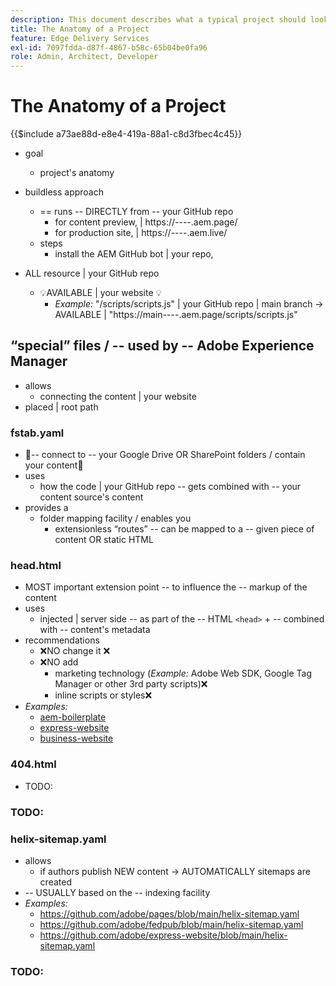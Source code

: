 ```yaml
---
description: This document describes what a typical project should look like from a code standpoint. Before reading this document, please familiarize yourself with the document Getting Started - Developer Tutorial.
title: The Anatomy of a Project
feature: Edge Delivery Services
exl-id: 7097fdda-d87f-4867-b58c-65b04be0fa96
role: Admin, Architect, Developer
---
```

# The Anatomy of a Project

{{$include a73ae88d-e8e4-419a-88a1-c8d3fbec4c45}}

* goal
  * project's anatomy

* buildless approach
  * == runs -- DIRECTLY from -- your GitHub repo 
    * for content preview, | https://<branch>--<repo>--<owner>.aem.page/
    * for production site, | https://<branch>--<repo>--<owner>.aem.live/
  * steps
    * install the AEM GitHub bot | your repo,

* ALL resource | your GitHub repo
  * 💡AVAILABLE | your website 💡
    * _Example:_ "/scripts/scripts.js" | your GitHub repo | main branch -> AVAILABLE | "https://main--<repo>--<owner>.aem.page/scripts/scripts.js"

## “special” files / -- used by -- Adobe Experience Manager
* allows
  * connecting the content | your website
* placed | root path

### fstab.yaml
* 👀-- connect to -- your Google Drive OR SharePoint folders / contain your content👀 
* uses
  * how the code | your GitHub repo -- gets combined with -- your content source's content
* provides a 
  * folder mapping facility / enables you
    * extensionless “routes” -- can be mapped to a -- given piece of content OR static HTML

### head.html
* MOST important extension point -- to influence the -- markup of the content 
* uses
  * injected | server side -- as part of the -- HTML `<head>` + -- combined with -- content's metadata
* recommendations
  * ❌NO change it ❌
  * ❌NO add
    * marketing technology (_Example:_ Adobe Web SDK, Google Tag Manager or other 3rd party scripts)❌ 
    * inline scripts or styles❌
* _Examples:_
  * [aem-boilerplate](https://github.com/adobe/aem-boilerplate/blob/main/head.html)
  * [express-website](https://github.com/adobe/express-website/blob/main/head.html)
  * [business-website](https://github.com/adobe/business-website/blob/main/head.html)

### 404.html
* TODO:

### TODO:

### helix-sitemap.yaml
* allows
  * if authors publish NEW content -> AUTOMATICALLY sitemaps are created  
* -- USUALLY based on the -- indexing facility
* _Examples:_
  * https://github.com/adobe/pages/blob/main/helix-sitemap.yaml
  * https://github.com/adobe/fedpub/blob/main/helix-sitemap.yaml
  * https://github.com/adobe/express-website/blob/main/helix-sitemap.yaml

### TODO:
